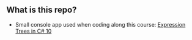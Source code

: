 ## What is this repo?

- Small console app used when coding along this course: <a href="https://app.pluralsight.com/library/courses/c-sharp-10-expression-trees/table-of-contents">Expression Trees in C# 10</a>
